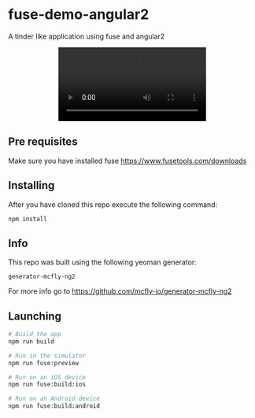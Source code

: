 # fuse-demo-angular2

A tinder like application using fuse and angular2

<center>
	<video src="doc/fuse-demo-angular.mov" >
</center>

## Pre requisites
Make sure you have installed fuse
https://www.fusetools.com/downloads

## Installing
After you have cloned this repo execute the following command:
```sh
npm install
```

## Info
This repo was built using the following yeoman generator:
```
generator-mcfly-ng2
```

For more info go to https://github.com/mcfly-io/generator-mcfly-ng2

## Launching
```sh
# Build the app
npm run build

# Run in the simulator
npm run fuse:preview

# Run on an iOS device
npm run fuse:build:ios

# Run on an Android device
npm run fuse:build:android
```

